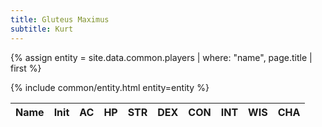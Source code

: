 ```yaml
---
title: Gluteus Maximus
subtitle: Kurt
---
```


{% assign entity = site.data.common.players | where: "name", page.title | first %}
<table>
  <thead><tr><th>Name</th><th>Init</th><th>AC</th><th>HP</th><th>STR</th><th>DEX</th><th>CON</th><th>INT</th><th>WIS</th><th>CHA</th></tr></thead>
  {% include common/entity.html entity=entity %}
</table>
